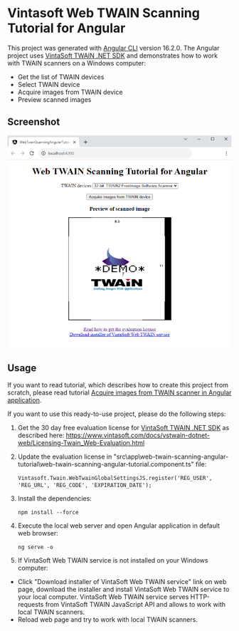 # Vintasoft Web TWAIN Scanning Tutorial for Angular

This project was generated with [Angular CLI](https://github.com/angular/angular-cli) version 16.2.0.
The Angular project uses <a href="https://www.vintasoft.com/vstwain-dotnet-index.html" target="_blank">VintaSoft TWAIN .NET SDK</a> and demonstrates how to work with TWAIN scanners on a Windows computer:
* Get the list of TWAIN devices
* Select TWAIN device
* Acquire images from TWAIN device
* Preview scanned images

## Screenshot
<img src="web-twain-scanning-angular-tutorial.png" alt="Vintasoft Web TWAIN Scanning Tutorial for Angular">

## Usage
If you want to read tutorial, which describes how to create this project from scratch, please read tutorial <a href="https://www.vintasoft.com/docs/vstwain-dotnet-web/Programming-Twain_Web-Tutorials-Acquire_images_from_TWAIN_scanner_in_Angular.html" target="_blank">Acquire images from TWAIN scanner in Angular application</a>.

If you want to use this ready-to-use project, please do the following steps:
1. Get the 30 day free evaluation license for <a href="https://www.vintasoft.com/vstwain-dotnet-index.html" target="_blank">VintaSoft TWAIN .NET SDK</a> as described here: <a href="https://www.vintasoft.com/docs/vstwain-dotnet-web/Licensing-Twain_Web-Evaluation.html" target="_blank">https://www.vintasoft.com/docs/vstwain-dotnet-web/Licensing-Twain_Web-Evaluation.html</a>

2. Update the evaluation license in "src\app\web-twain-scanning-angular-tutorial\web-twain-scanning-angular-tutorial.component.ts" file:
   ```
   Vintasoft.Twain.WebTwainGlobalSettingsJS.register('REG_USER', 'REG_URL', 'REG_CODE', 'EXPIRATION_DATE');
   ```

3. Install the dependencies:
   ```
   npm install --force
   ```

4. Execute the local web server and open Angular application in default web browser:
   ```
   ng serve -o
   ```

5. If VintaSoft Web TWAIN service is not installed on your Windows computer:
* Click "Download installer of VintaSoft Web TWAIN service" link on web page, download the installer and install VintaSoft Web TWAIN service to your local computer. VintaSoft Web TWAIN service serves HTTP-requests from VintaSoft TWAIN JavaScript API and allows to work with local TWAIN scanners.
* Reload web page and try to work with local TWAIN scanners.
